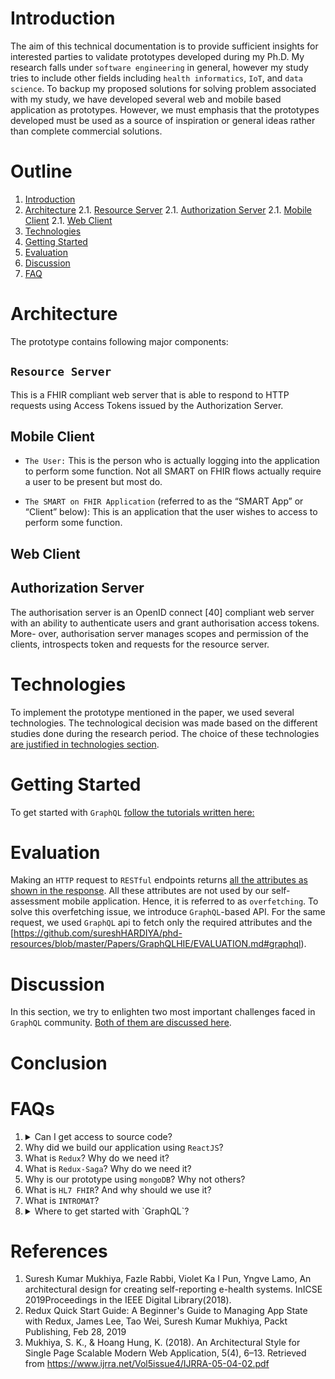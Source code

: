 # Introduction <a name="intro"></a>

The aim of this technical documentation is to provide sufficient insights for interested parties to validate prototypes developed during my Ph.D. My research falls under `software engineering` in general, however my study tries to include other fields including `health informatics`, `IoT`, and `data science`. To backup my proposed solutions for solving problem associated with my study, we have developed several web and mobile based application as prototypes. However, we must emphasis that the prototypes developed must be used as a source of inspiration or general ideas rather than complete commercial solutions.

# Outline

1. [Introduction](#intro)
2. [Architecture](#architecture)
   2.1. [Resource Server](#resourceServer)
   2.1. [Authorization Server](#Authorization)
   2.1. [Mobile Client](#mobileClient)
   2.1. [Web Client](#webClient)
3. [Technologies](#technologies)
4. [Getting Started](#gettingStarted)
5. [Evaluation](#evaluation)
6. [Discussion](#discussion)
7. [FAQ](#discussion)

# Architecture <a name="architecture"></a>

The prototype contains following major components:

## `Resource Server` <a name="resourceServer"></a>

This is a FHIR compliant web server that is able to respond to HTTP requests using Access Tokens issued by the Authorization Server.

## Mobile Client <a name="mobileClient"></a>

- `The User:` This is the person who is actually logging into the application to perform some function. Not all SMART on FHIR flows actually require a user to be present but most do.

- `The SMART on FHIR Application` (referred to as the “SMART App” or “Client” below): This is an application that the user wishes to access to perform some function.

## Web Client <a name="webClient"></a>

## Authorization Server <a name="Authorization"></a>

The authorisation server is an OpenID connect [40] compliant web server with an ability to authenticate users and grant authorisation access tokens. More- over, authorisation server manages scopes and permission of the clients, introspects token and requests for the resource server.

# Technologies <a name="technologies"></a>

To implement the prototype mentioned in the paper, we used several technologies. The technological decision was made based on the different studies done during the research period. The choice of these technologies [are justified in technologies section](https://github.com/sureshHARDIYA/phd-resources/blob/master/Papers/GraphQLHIE/TECHNOLOGIES.md).

# Getting Started <a name="gettingStarted"></a>

To get started with `GraphQL` [follow the tutorials written here:](https://skmukhiya.netlify.com/how-does-graphql-work/)

# Evaluation <a name="evaluation"></a>

Making an `HTTP` request to `RESTful` endpoints returns [all the attributes as shown in the response](https://github.com/sureshHARDIYA/phd-resources/blob/master/Papers/GraphQLHIE/EVALUATION.md#rest). All these attributes are not used by our self-assessment mobile application. Hence, it is referred to as `overfetching`. To solve this overfetching issue, we introduce `GraphQL`-based API. For the same request, we used `GraphQL` api to fetch only the required attributes and the [https://github.com/sureshHARDIYA/phd-resources/blob/master/Papers/GraphQLHIE/EVALUATION.md#graphql).

# Discussion

In this section, we try to enlighten two most important challenges faced in `GraphQL` community. [Both of them are discussed here](https://github.com/sureshHARDIYA/phd-resources/blob/master/Papers/GraphQLHIE/DISCUSSION.md).

# Conclusion

# FAQs

1. <details><summary>Can I get access to source code?</summary>
   <p> Yes, certainly you can. Email us at <itsmeskm99@gmail.com> and we will give you access to the repository.</p>
   </details>
2. Why did we build our application using `ReactJS`?
3. What is `Redux`? Why do we need it?
4. What is `Redux-Saga`? Why do we need it?
5. Why is our prototype using `mongoDB`? Why not others?
6. What is `HL7 FHIR`? And why should we use it?
7. What is `INTROMAT`?
8. <details><summary>Where to get started with `GraphQL`?</summary>
   <p> Start here: https://skmukhiya.netlify.com/how-does-graphql-work/</p>
   </details>

# References

1. <a name="1"></a>Suresh Kumar Mukhiya, Fazle Rabbi, Violet Ka I Pun, Yngve Lamo, An architectural design for creating self-reporting e-health systems. InICSE 2019Proceedings in the IEEE Digital Library(2018).
2. <a name="2"></a> Redux Quick Start Guide: A Beginner's Guide to Managing App State with Redux, James Lee, Tao Wei, Suresh Kumar Mukhiya, Packt Publishing, Feb 28, 2019
3. <a name="3"></a> Mukhiya, S. K., & Hoang Hung, K. (2018). An Architectural Style for Single Page Scalable Modern Web Application, 5(4), 6–13. Retrieved from https://www.ijrra.net/Vol5issue4/IJRRA-05-04-02.pdf
